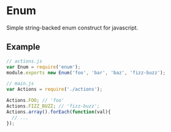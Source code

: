 # Enum

Simple string-backed enum construct for javascript.

## Example

```js
// actions.js
var Enum = require('enum');
module.exports new Enum('foo', 'bar', 'baz', 'fizz-buzz');

// main.js
var Actions = require('./actions');

Actions.FOO; // 'foo'
Actions.FIZZ_BUZZ; // 'fizz-buzz';
Actions.array().forEach(function(val){
  // ...
});

```